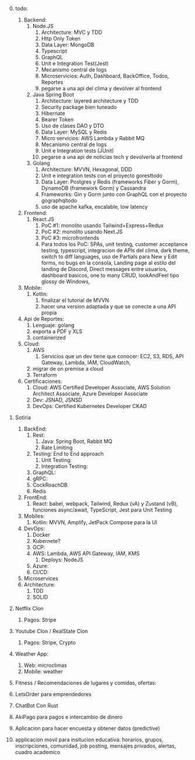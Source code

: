 0. todo:
	1. Backend:
		1. Node.JS
			1. Architecture: MVC y TDD
			2. Http Only Token
			3. Data Layer: MongoDB
			4. Typescript
			5. GraphQL
			6. Unit e Integration Test(Jest)
			7. Mecanismo central de logs
			8. Microservicios: Auth, Dashboard, BackOffice, Todos, Reportes
			9. pegarse a una api del clima y devolver al frontend
		2. Java Spring Boot
			1. Architecture: layered architecture y TDD
			2. Security package bien tuneado
			3. Hibernate
			4. Bearer Token
			5. Uso de clases DAO y DTO
			6. Data Layer: MySQL y Redis
			7. Micro servicios: AWS Lambda y Rabbit MQ
			8. Mecanismo central de logs
			9. Unit e Integration tests (JUnit)
			10. pegarse a una api de noticias tech y devolverla al frontend
		3. Golang
			1. Architecture: MVVN, Hexagonal, DDD
			2. Unit e integration tests con el proyecto goresttodo
			3. Data Layer: Postgres y Redis (frameworks Fiber y Gorm), DynamoDB (framework Gorm) y Cassandra
			4. Frameworks: Gin y Gorm junto con GraphQL con el proyecto gographqltodo
			5. uso de apache kafka, escalable, low latency
	2. Frontend:
		1. React.JS
			1. PoC #1: monolito usando Tailwind+Express+Redux
			2. PoC #2: monolito usando Next.JS
			3. PoC #3: microfrontends
			4. Para todos los PoC: SPAs, unit testing, customer acceptance testing, typescript, integracion de APIs del clima, dark theme, switch to diff languages, uso de Partials para New y Edit forms, no bugs en la consola, Landing page al estilo del landing de Discord, Direct messages entre usuarios, dashboard basicos, one to many CRUD, lookAndFeel tipo glossy de Windows, 
	3. Mobile:
		1. Kotlin:
			1. finalizar el tutorial de MVVN
			2. hacer una version adaptada y que se conecte a una API propia
	4. Api de Reportes:
		1. Lenguaje: golang
		2. exporta a PDF y XLS
		3. containerized
	5. Cloud:
		1. AWS
			1. Servicios que un dev tiene que conocer: EC2, S3, RDS, API Gateway, Lambda, IAM, CloudWatch, 
		2. migrar de on premise a cloud
		3. Terraform
	6. Certificaciones:
		1. Cloud: AWS Certified Developer Associate, AWS Solution Architect Associate, Azure Developer Associate
		2. Dev:  JSNAD, JSNSD
		3. DevOps: Certified Kubernetes Developer CKAD



2. Sotiria
	1. BackEnd:
		1. Rest:
			1. Java: Spring Boot, Rabbit MQ
			2. Rate Limiting
		2. Testing: End to End approach
			1. Unit Testing:
			2. Integration Testing:
		3. GraphQL:
		4. gRPC:
		5. CockRoachDB
		6. Redis
	2. FrontEnd:
		1. React: babel, webpack, Tailwind, Redux (vA) y Zustand (vB), funciones async/await, TypeScript, Jest para Unit Testing
	3. Mobiles:
		1. Kotlin: MVVN, Amplify, JetPack Compose para la UI
	4. DevOps:
		1. Docker
		2. Kubernete?
		3. GCP:
		4. AWS: Lambda, AWS API Gateway, IAM, KMS
			1. Deploys: NodeJS
		5. Azure:
		6. CI/CD:
	5. Microservices
	6. Architecture:
		1. TDD
		2. SOLID
3. Netflix Clon
	1. Pagos: Stripe
4. Youtube Clon / RealState Clon
	1. Pagos: Stripe, Crypto
5. Weather App:
	1. Web: microclimas
	2. Mobile: weather
6. Fitness / Recomendaciones de lugares y comidas, ofertas:
7. LetsOrder para emprendedores
8. ChatBot Con Rust
9. AkiPago para pagos e intercambio de dinero
10. Aplicacion para hacer encuesta y obtener datos (predictive)
11. applicacion movil para insitucion educativa:  horarios, grupos, inscripciones, comunidad, job posting, mensajes privados, alertas, cuadro academico

